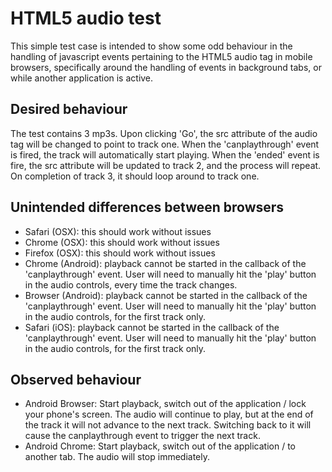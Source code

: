 # HTML5 audio test
This simple test case is intended to show some odd behaviour in the handling of javascript events pertaining to the HTML5 audio tag in mobile browsers, specifically around the handling of events in background tabs, or while another application is active.

## Desired behaviour
The test contains 3 mp3s. Upon clicking 'Go', the src attribute of the audio tag will be changed to point to track one. When the 'canplaythrough' event is fired, the track will automatically start playing. When the 'ended' event is fire, the src attribute will be updated to track 2, and the process will repeat. On completion of track 3, it should loop around to track one.

## Unintended differences between browsers
 - Safari (OSX): this should work without issues
 - Chrome (OSX): this should work without issues
 - Firefox (OSX): this should work without issues
 - Chrome (Android): playback cannot be started in the callback of the 'canplaythrough' event. User will need to manually hit the 'play' button in the audio controls, every time the track changes.
 - Browser (Android): playback cannot be started in the callback of the 'canplaythrough' event. User will need to manually hit the 'play' button in the audio controls, for the first track only.
 - Safari (iOS): playback cannot be started in the callback of the 'canplaythrough' event. User will need to manually hit the 'play' button in the audio controls, for the first track only.

## Observed behaviour
 - Android Browser: Start playback, switch out of the application / lock your phone's screen. The audio will continue to play, but at the end of the track it will not advance to the next track. Switching back to it will cause the canplaythrough event to trigger the next track.
 - Android Chrome: Start playback, switch out of the application / to another tab. The audio will stop immediately. 
